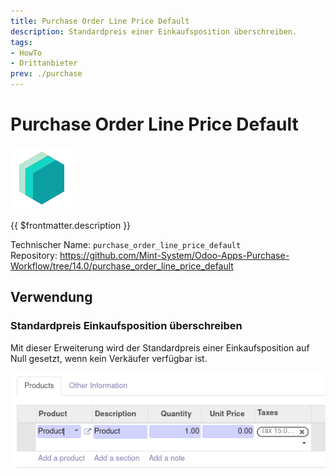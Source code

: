 ```yaml
---
title: Purchase Order Line Price Default
description: Standardpreis einer Einkaufsposition überschreiben.
tags:
- HowTo
- Drittanbieter
prev: ./purchase
---
```

# Purchase Order Line Price Default
![icon_oms_box](attachments/icons_odoo_mint_system.png)

{{ $frontmatter.description }}

Technischer Name: `purchase_order_line_price_default`\
Repository: <https://github.com/Mint-System/Odoo-Apps-Purchase-Workflow/tree/14.0/purchase_order_line_price_default>

## Verwendung

### Standardpreis Einkaufsposition überschreiben

Mit dieser Erweiterung wird der Standardpreis einer Einkaufsposition auf Null gesetzt, wenn kein Verkäufer verfügbar ist.

![](attachments/Purchase%20Order%20Line%20Price%20Default.png)